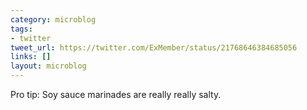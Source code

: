 ```yaml
---
category: microblog
tags:
- twitter
tweet_url: https://twitter.com/ExMember/status/21768646384685056
links: []
layout: microblog
---
```

Pro tip: Soy sauce marinades are really really salty.
